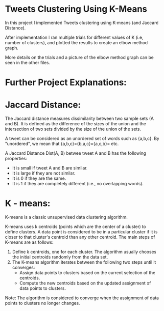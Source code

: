 # Tweets Clustering Using K-Means

In this project I implemented Tweets clustering using K-means (and Jaccard Distance).

After implementation I ran multiple trials for different values of K (i.e, number of clusters), and plotted the results to create an elbow method graph.

More details on the trials and a picture of the elbow method graph can be seen in the other files.

# Further Project Explanations:

# Jaccard Distance:
The Jaccard distance measures dissimilarity between two sample sets (A and B). It is defined as the difference of the sizes of the union and the intersection of two sets divided by the size of the union of the sets.

A tweet can be considered as an unordered set of words such as {a,b,c}. By "unordered", we mean that {a,b,c}={b,a,c}={a,c,b}= etc.

A Jaccard Distance Dist(A, B) betwee tweet A and B has the following properties:
  * It is small if tweet A and B are similar.
  * It is large if they are not similar.
  * It is 0 if they are the same.
  * It is 1 if they are completely different (i.e., no overlapping words).

# K - means:
K-means is a classic unsupervised data clustering algorithm. 

K-means uses k centroids (points which are the center of a cluster) to define clusters. A data point is considered to be in a particular cluster if it is closer to that cluster's centroid than any other centroid. The main steps of K-means are as follows: 
  1. Define k centroids, one for each cluster. The algorithm usually chooses the initial centroids randomly from the data set. 
  2. The K-means algorithm iterates between the following two steps until it converges:
      * Assign data points to clusters based on the current selection of the centroids.
      * Compute the new centroids based on the updated assignment of data points to clusters.

Note: The algorithm is considered to converge when the assignment of data points to clusters no longer changes.
